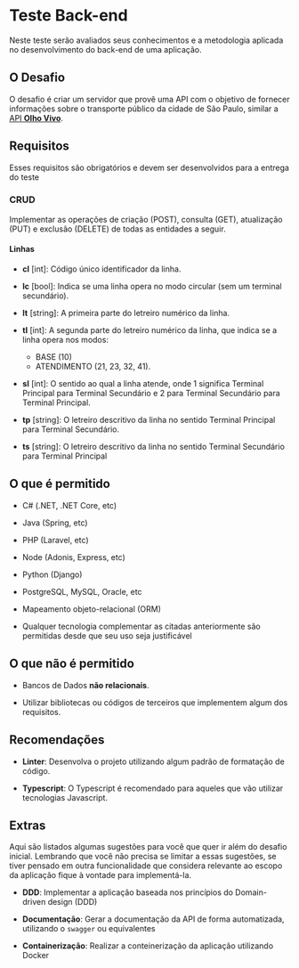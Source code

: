 # Teste Back-end

Neste teste serão avaliados seus conhecimentos e a metodologia aplicada no desenvolvimento do back-end de uma aplicação.

## O Desafio

O desafio é criar um servidor que provê uma API com o objetivo de fornecer informações sobre o transporte público da cidade de São Paulo, similar a [API **Olho Vivo**](api.md).

## Requisitos

Esses requisitos são obrigatórios e devem ser desenvolvidos para a entrega do teste

### CRUD

Implementar as operações de criação (POST), consulta (GET), atualização (PUT) e exclusão (DELETE) de todas as entidades a seguir.

#### Linhas

* **cl** [int]: Código único identificador da linha.

* **lc** [bool]:  Indica se uma linha opera no modo circular (sem um terminal secundário).

* **lt** [string]: A primeira parte do letreiro numérico da linha.

* **tl** [int]:  A segunda parte do letreiro numérico da linha, que indica se a linha opera nos modos:
  * BASE (10)
  * ATENDIMENTO (21, 23, 32, 41).

* **sl** [int]: O sentido ao qual a linha atende, onde 1 significa Terminal Principal para Terminal Secundário e 2 para Terminal Secundário para Terminal Principal.

* **tp** [string]: O letreiro descritivo da linha no sentido Terminal Principal para Terminal Secundário.

* **ts** [string]: O letreiro descritivo da linha no sentido Terminal Secundário para Terminal Principal

## O que é permitido

* C# (.NET, .NET Core, etc)

* Java (Spring, etc)

* PHP (Laravel, etc)

* Node (Adonis, Express, etc)

* Python (Django)

* PostgreSQL, MySQL, Oracle, etc

* Mapeamento objeto-relacional (ORM)

* Qualquer tecnologia complementar as citadas anteriormente são permitidas desde que seu uso seja justificável

## O que não é permitido

* Bancos de Dados **não relacionais**.
  
* Utilizar bibliotecas ou códigos de terceiros que implementem algum dos requisitos.

## Recomendações

* **Linter**: Desenvolva o projeto utilizando algum padrão de formatação de código.

* **Typescript**: O Typescript é recomendado para aqueles que vão utilizar tecnologias Javascript.

## Extras

Aqui são listados algumas sugestões para você que quer ir além do desafio inicial. Lembrando que você não precisa se limitar a essas sugestões, se tiver pensado em outra funcionalidade que considera relevante ao escopo da aplicação fique à vontade para implementá-la.

* **DDD**: Implementar a aplicação baseada nos princípios do Domain-driven design (DDD)

* **Documentação**: Gerar a documentação da API de forma automatizada, utilizando o `swagger` ou equivalentes

* **Containerização**: Realizar a conteinerização da aplicação utilizando Docker
